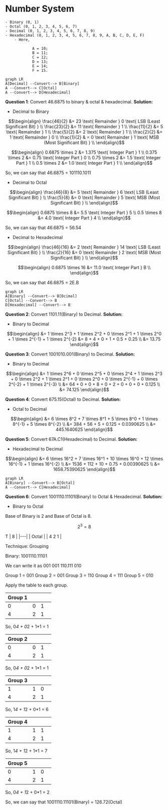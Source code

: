 
# Number System

    - Binary (0, 1)
    - Octal (0, 1, 2, 3, 4, 5, 6, 7)
    - Decimal (0, 1, 2, 3, 4, 5, 6, 7, 8, 9)
    - Hexadecimal (0, 1, 2, 3, 4, 5, 6, 7, 8, 9, A, B, C, D, E, F)
        - Here, 
                
                A = 10;
                B = 11;
                C = 12;
                D = 13;
                E = 14;
                F = 15.

```mermaid
graph LR
A[Decimal] --Convert--> B[Binary]
A --Convert--> C[Octal]
A --Convert--> D[Hexadecimal]
```

**Question 1**: Convert 46.6875 to binary & octal & hexadecimal.
**Solution:**
- Decimal to Binary

```math
\begin{align}
\frac{46}{2} &= 23 \text{ Remainder } 0 \text{ LSB (Least Significant Bit) } \\
\frac{23}{2} &= 11 \text{ Remainder } 1 \\
\frac{11}{2} &= 5 \text{ Remainder } 1 \\
\frac{5}{2} &= 2 \text{ Remainder } 1 \\
\frac{2}{2} &= 1 \text{ Remainder } 0 \\
\frac{1}{2} & = 0 \text{ Remainder } 1 \text{ MSB (Most Significant Bit) } \\
\end{align}
```

```math
\begin{align}
0.6875 \times 2 &= 1.375 \text{ Integer Part } 1 \\
0.375 \times 2 &= 0.75 \text{ Integer Part } 0 \\
0.75 \times 2 &= 1.5 \text{ Integer Part } 1 \\
0.5 \times 2 &= 1.0 \text{ Integer Part } 1 \\
\end{align}
```

So, we can say that 46.6875 = 101110.1011

- Decimal to Octal

```math
\begin{align}
\frac{46}{8} &= 5 \text{ Remainder } 6 \text{ LSB (Least Significant Bit) } \\
\frac{5}{8} &= 0 \text{ Remainder } 5 \text{ MSB (Most Significant Bit) } \\
\end{align}
```

```math
\begin{align}
0.6875 \times 8 &= 5.5 \text{ Integer Part } 5 \\
0.5 \times 8 &= 4.0 \text{ Integer Part } 4 \\
\end{align}
```

So, we can say that 46.6875 = 56.54

- Decimal to Hexadecimal

```math
\begin{align}
\frac{46}{16} &= 2 \text{ Remainder } 14 \text{ LSB (Least Significant Bit) } \\
\frac{2}{16} &= 0 \text{ Remainder } 2 \text{ MSB (Most Significant Bit) } \\
\end{align}
```

```math
\begin{align}
0.6875 \times 16 &= 11.0 \text{ Integer Part } B \\
\end{align}
```

So, we can say that 46.6875 = 2E.B

```mermaid
graph LR
A[Binary] --Convert--> B[Dcimal]
C[Octal] --Convert--> B
D[Hexadecimal] --Convert--> B
```

**Question 2**: Convert 1101.11(Binary) to Decimal.
**Solution:**
- Binary to Decimal

```math
\begin{align}
&= 1 \times 2^3 + 1 \times 2^2 + 0 \times 2^1 + 1 \times 2^0 + 1 \times 2^{-1} + 1 \times 2^{-2} 
&= 8 + 4 + 0 + 1 + 0.5 + 0.25 \\
&= 13.75
\end{align}
```
**Question 3**: Convert 1001010.001(Binary) to Decimal.
**Solution:**
- Binary to Decimal

```math
\begin{align}
&= 1 \times 2^6 + 0 \times 2^5 + 0 \times 2^4 + 1 \times 2^3 + 0 \times 2^2 + 1 \times 2^1 + 0 \times 2^0 + 0 \times 2^{-1} + 0 \times 2^{-2} + 1 \times 2^{-3} \\
&= 64 + 0 + 0 + 8 + 0 + 2 + 0 + 0 + 0 + 0.125 \\
&= 74.125
\end{align}
```
**Question 4**: Convert 675.15(Octal) to Decimal.
**Solution:**
- Octal to Decimal

```math
\begin{align}
&= 6 \times 8^2 + 7 \times 8^1 + 5 \times 8^0 + 1 \times 8^{-1} + 5 \times 8^{-2} \\
&= 384 + 56 + 5 + 0.125 + 0.0390625 \\
&= 445.1640625
\end{align}
```
**Question 5**: Convert 67A.C1(Hexadecimal) to Decimal.
**Solution:**
- Hexadecimal to Decimal

```math
\begin{align}
&= 6 \times 16^2 + 7 \times 16^1 + 10 \times 16^0 + 12 \times 16^{-1} + 1 \times 16^{-2} \\
&= 1536 + 112 + 10 + 0.75 + 0.00390625 \\
&= 1658.75390625
\end{align}
```
```mermaid
graph LR
A[Binary] --Convert--> B[Octal]
A --Convert--> C[Hexadecimal]
```

**Question 6**: Convert 1001110.11101(Binary) to Octal & Hexadecimal.
**Solution:**
- Binary to Octal

Base of Binary is 2 and Base of Octal is 8.

```math
2^3 = 8
```
T
| 8 |
|---|
| Octal |
| 4 2 1 |

Technique: Grouping

Binary: 1001110.11101

We can write it as 001 001 110.111 010

Group 1 = 001
Group 2 = 001
Group 3 = 110
Group 4 = 111
Group 5 = 010

Apply the table to each group.

|Group 1 | | | |
|--------|-|-|-|
| 0 | 0 | 1 | |
| 4 | 2 | 1 | |

So, 0*4 + 0*2 + 1*1 = 1

|Group 2 | | | |
|--------|-|-|-|
| 0 | 0 | 1 | |
| 4 | 2 | 1 | |

So, 0*4 + 0*2 + 1*1 = 1
 
|Group 3 | | | |
|--------|-|-|-|
| 1 | 1 | 0 | |
| 4 | 2 | 1 | |

So, 1*4 + 1*2 + 0*1 = 6

|Group 4 | | | |
|--------|-|-|-|
| 1 | 1 | 1 | |
| 4 | 2 | 1 | |

So, 1*4 + 1*2 + 1*1 = 7

|Group 5 | | | |
|--------|-|-|-|
| 0 | 1 | 0 | |
| 4 | 2 | 1 | |

So, 0*4 + 1*2 + 0*1 = 2

So, we can say that 1001110.11101(Binary) = 126.72(Octal)

